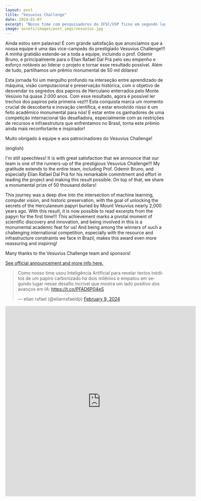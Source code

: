 ```yaml
---
layout: post
title: "Vesuvius Challenge"
date: 2024-01-07
excerpt: "Nosso time com pesquisadores do IFSC/USP ficou em segundo lugar na competição!"
image: assets/images/post_imgs/vesuvius.jpg
---
```


Ainda estou sem palavras! É com grande satisfação que anunciamos que a nossa equipe é uma das vice-campeãs do prestigiado Vesuvius Challenge!!! A minha gratidão estende-se a toda a equipe, incluindo o prof. Odemir Bruno, e principalmente para o Elian Rafael Dal Prá pelo seu empenho e esforço notáveis ao liderar o projeto e tornar esse resultado possível. Além de tudo, partilhamos um prêmio monumental de 50 mil dólares!

Esta jornada foi um mergulho profundo na interseção entre aprendizado de máquina, visão computacional e preservação histórica, com o objetivo de desvendar os segredos dos papiros de Herculano enterrados pelo Monte Vesúvio há quase 2.000 anos. Com esse resultado, agora é possível ler trechos dos papiros pela primeira vez!!! Esta conquista marca um momento crucial de descoberta e inovação científica, e estar envolvido nisso é um feito acadêmico monumental para nós! E estar entre os ganhadores de uma competição internacional tão desafiadora, especialmente com as restrições de recursos e infraestrutura que enfrentamos no Brasil, torna este prêmio ainda mais reconfortante e inspirador!

Muito obrigado à equipe e aos patrocinadores do Vesuvius Challenge!


(english)

I'm still speechless! It is with great satisfaction that we announce that our team is one of the runners-up of the prestigious Vesuvius Challenge!!! My gratitude extends to the entire team, including Prof. Odemir Bruno, and especially Elian Rafael Dal Prá for his remarkable commitment and effort in leading the project and making this result possible. On top of that, we share a monumental prize of 50 thousand dollars!

This journey was a deep dive into the intersection of machine learning, computer vision, and historic preservation, with the goal of unlocking the secrets of the Herculaneum papyri buried by Mount Vesuvius nearly 2,000 years ago. With this result, it is now possible to read excerpts from the papyri for the first time!!! This achievement marks a pivotal moment of scientific discovery and innovation, and being involved in this is a monumental academic feat for us! And being among the winners of such a challenging international competition, especially with the resource and infrastructure constraints we face in Brazil, makes this award even more reassuring and inspiring!

Many thanks to the Vesuvius Challenge team and sponsors!

<a href="https://scrollprize.org/grandprize" target="_blank" rel="noopener noreferrer"><i class="fa-solid fa-scroll"></i> See official announcement and more info here.</a>

<blockquote class="twitter-tweet" data-theme="dark"><p lang="pt" dir="ltr">Como nosso time usou Inteligência Artificial para revelar textos inéditos de um papiro carbonizado há dois milênios e empatou em segundo lugar nesse desafio incrível que mostra um lado positivo dos avanços em IA: <a href="https://t.co/PFAD6P04eS">https://t.co/PFAD6P04eS</a></p>&mdash; elian rafael (@elianrafaeldp) <a href="https://twitter.com/elianrafaeldp/status/1756101239903858693?ref_src=twsrc%5Etfw">February 9, 2024</a></blockquote> <script async src="https://platform.twitter.com/widgets.js" charset="utf-8"></script>


<embed src="https://scrollprize.org/grandprize#runners-up" style="width:600px; height: 600px;">
